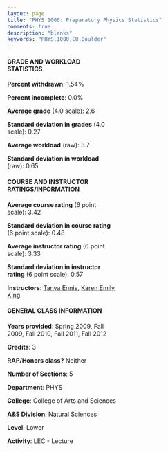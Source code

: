 ```yaml
---
layout: page
title: "PHYS 1000: Preparatory Physics Statistics"
comments: true
description: "blanks"
keywords: "PHYS,1000,CU,Boulder"
---
```

<head>
<script src="https://ajax.googleapis.com/ajax/libs/jquery/2.1.3/jquery.min.js"></script>
<script src="https://dl.dropboxusercontent.com/s/pc42nxpaw1ea4o9/highcharts.js?dl=0"></script>
<!-- <script src="../assets/js/highcharts.js"></script> -->
<style type="text/css">@font-face {
	font-family: "Bebas Neue";
	src: url(https://www.filehosting.org/file/details/544349/BebasNeue Regular.otf) format("opentype");
	}
	h1.Bebas { 
		font-family: "Bebas Neue", Verdana, Tahoma;
	}
</style>
</head>
<body>
	<div id="container" style="float: right; width: 45%; height: 88%; margin-left: 2.5%; margin-right: 2.5%;"></div>
	<script language="JavaScript">
		$(document).ready(function() {
		var chart = {type: 'column'};
		var title = {text: 'Grade Distribution'};
		var xAxis = {categories: ['A','B','C','D','F'],crosshair: true};
		var yAxis = {min: 0,title: {text: 'Percentage'}};
		var tooltip = {headerFormat: '<center><b><span style="font-size:20px">{point.key}</span></b></center>',
		               pointFormat: '<td style="padding:0"><b>{point.y:.1f}%</b></td>',
		               footerFormat: '</table>',shared: true,useHTML: true};
		var plotOptions = {column: {pointPadding: 0.0,borderWidth: 0}};  
		var credits = {enabled: false};var series= [{name: 'Percent',data: [19.87,36.75,32.88,7.02,3.49,]}];
		var json = {};
		json.chart = chart;
		json.title = title;
		json.tooltip = tooltip;
		json.xAxis = xAxis;
		json.yAxis = yAxis;  
		json.series = series;
		json.plotOptions = plotOptions;  
		json.credits = credits;
		$('#container').highcharts(json);
	});
	</script>
</body>
			   
#### GRADE AND WORKLOAD STATISTICS

**Percent withdrawn**: 1.54%

**Percent incomplete**: 0.0%

**Average grade** (4.0 scale): 2.6

**Standard deviation in grades** (4.0 scale): 0.27

**Average workload** (raw): 3.7

**Standard deviation in workload** (raw): 0.65

#### COURSE AND INSTRUCTOR RATINGS/INFORMATION

**Average course rating** (6 point scale): 3.42

**Standard deviation in course rating** (6 point scale): 0.48

**Average instructor rating** (6 point scale): 3.33

**Standard deviation in instructor rating** (6 point scale): 0.57

**Instructors**: <a href='../../instructors/Tanya_Ennis'>Tanya Ennis</a>, <a href='../../instructors/Karen_Emily_King'>Karen Emily King</a>

#### GENERAL CLASS INFORMATION

**Years provided**: Spring 2009, Fall 2009, Fall 2010, Fall 2011, Fall 2012

**Credits**: 3

**RAP/Honors class?** Neither

**Number of Sections**: 5

**Department**: PHYS

**College**: College of Arts and Sciences

**A&S Division**: Natural Sciences

**Level**: Lower

**Activity**: LEC - Lecture
